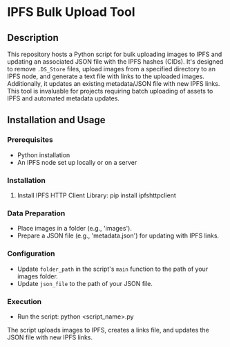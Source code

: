 # IPFS Bulk Upload Tool

## Description
This repository hosts a Python script for bulk uploading images to IPFS and updating an associated JSON file with the IPFS hashes (CIDs). It's designed to remove `.DS_Store` files, upload images from a specified directory to an IPFS node, and generate a text file with links to the uploaded images. Additionally, it updates an existing metadata/JSON file with new IPFS links. This tool is invaluable for projects requiring batch uploading of assets to IPFS and automated metadata updates.

## Installation and Usage

### Prerequisites
- Python installation
- An IPFS node set up locally or on a server

### Installation
1. Install IPFS HTTP Client Library: pip install ipfshttpclient

### Data Preparation
- Place images in a folder (e.g., 'images').
- Prepare a JSON file (e.g., 'metadata.json') for updating with IPFS links.

### Configuration
- Update `folder_path` in the script's `main` function to the path of your images folder.
- Update `json_file` to the path of your JSON file.

### Execution
- Run the script: python <script_name>.py

The script uploads images to IPFS, creates a links file, and updates the JSON file with new IPFS links.
